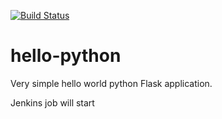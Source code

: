 [![Build Status](http://http://43.204.144.183:8080/buildStatus/icon?job=PythonFlask)](http://http://43.204.144.183:8080/job/PythonFlask/)
# hello-python
Very simple hello world python Flask application.

Jenkins job will start
